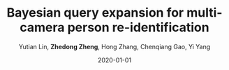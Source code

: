 ---
title: "Bayesian query expansion for multi-camera person re-identification"
collection: publications
permalink: /publication/2020-01-01-Bayesian-query-expansion-for-multi-camera-person-re-identification
date: 2020-01-01
doi: 10.1016/j.patrec.2018.06.009
venue: 'Pattern Recognition Letters'
paperurl: 'https://zdzheng.xyz/files/PRLetter18.pdf'
author: 'Yutian Lin,  <strong>Zhedong Zheng</strong>,  Hong Zhang,  Chenqiang Gao,  Yi Yang'
citation: ' Yutian Lin,  Zhedong Zheng,  Hong Zhang,  Chenqiang Gao,  Yi Yang, &quot;Bayesian query expansion for multi-camera person re-identification.&quot; Pattern Recognition Letters, 2020. DOI: 10.1016/j.patrec.2018.06.009'
pub_year: '2020'
bib: >
    
    @article{lin2020bayesian,  
    author = "Lin, Yutian and Zheng, Zhedong and Zhang, Hong and Gao, Chenqiang and Yang, Yi",  
    doi = "10.1016/j.patrec.2018.06.009",  
    title = "Bayesian query expansion for multi-camera person re-identification",  
    journal = "Pattern Recognition Letters",  
    volume = "130",  
    pages = "284--292",  
    year = "2020",  
    publisher = "Elsevier",  
    url = "https://zdzheng.xyz/files/PRLetter18.pdf"
    }
    

---